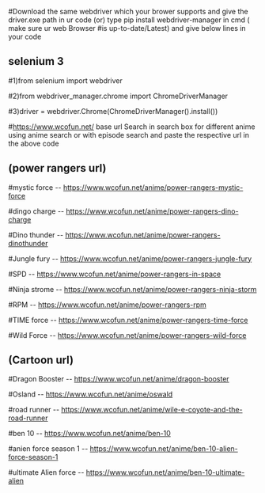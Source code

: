 #Download the same webdriver which your brower supports and give the driver.exe path in ur code (or) type pip install webdriver-manager in cmd ( make sure ur web Browser #is up-to-date/Latest) and give below lines in your code 
## selenium 3
#1)from selenium import webdriver

#2)from webdriver_manager.chrome import ChromeDriverManager

#3)driver = webdriver.Chrome(ChromeDriverManager().install())

#https://www.wcofun.net/ base url Search in search box for different anime using anime search or with episode search and paste the respective url in the above code
## (power rangers url)
#mystic force -- https://www.wcofun.net/anime/power-rangers-mystic-force

#dingo charge -- https://www.wcofun.net/anime/power-rangers-dino-charge

#Dino thunder -- https://www.wcofun.net/anime/power-rangers-dinothunder

#Jungle fury  -- https://www.wcofun.net/anime/power-rangers-jungle-fury

#SPD          -- https://www.wcofun.net/anime/power-rangers-in-space

#Ninja strome -- https://www.wcofun.net/anime/power-rangers-ninja-storm

#RPM          -- https://www.wcofun.net/anime/power-rangers-rpm

#TIME force   -- https://www.wcofun.net/anime/power-rangers-time-force

#Wild Force   -- https://www.wcofun.net/anime/power-rangers-wild-force
## (Cartoon url)
#Dragon Booster -- https://www.wcofun.net/anime/dragon-booster

#Osland         -- https://www.wcofun.net/anime/oswald

#road runner    -- https://www.wcofun.net/anime/wile-e-coyote-and-the-road-runner

#ben 10         -- https://www.wcofun.net/anime/ben-10

#anien force season 1 -- https://www.wcofun.net/anime/ben-10-alien-force-season-1

#ultimate Alien force -- https://www.wcofun.net/anime/ben-10-ultimate-alien
